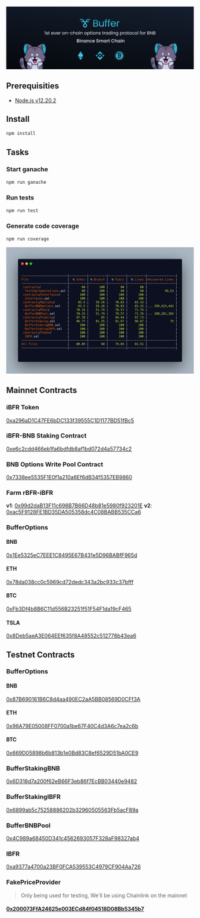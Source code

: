 ![Buffer](./header.png)

## Prerequisities

-   [Node.js v12.20.2][1]

## Install

```bash
npm install
```

## Tasks

### Start ganache

```bash
npm run ganache
```

### Run tests

```bash
npm run test
```

### Generate code coverage

```bash
npm run coverage
```

![Buffer](./coverage.png)


[1]: https://nodejs.org/

## Mainnet Contracts

### iBFR Token 
[0xa296aD1C47FE6bDC133f39555C1D1177BD51fBc5](https://bscscan.com/address/0xa296aD1C47FE6bDC133f39555C1D1177BD51fBc5)

### iBFR-BNB Staking Contract 
[0xe6c2cdd466eb1fa6bdfdb8af1bd072d4a57734c2](https://bscscan.com/address/0xe6c2cdd466eb1fa6bdfdb8af1bd072d4a57734c2)

### BNB Options Write Pool Contract
[0x7338ee5535F1E0f1a210a6Ef6dB34f5357EB9860](https://bscscan.com/address/0x7338ee5535F1E0f1a210a6Ef6dB34f5357EB9860)

### Farm rBFR-iBFR
__v1__: [0x99d2daB13F11c698B7B66D48b81e5980f923201E](https://bscscan.com/address/0x99d2daB13F11c698B7B66D48b81e5980f923201E)
__v2__: [0xac5F9128FE1BD35DA505358dc4C08BABB535CCa6](https://bscscan.com/address/0xac5F9128FE1BD35DA505358dc4C08BABB535CCa6)

### BufferOptions
#### BNB 
[0x1Ee5325eC7EEE1C8495E67B431e5D96BABfF965d](https://bscscan.com/address/0x1Ee5325eC7EEE1C8495E67B431e5D96BABfF965d)
#### ETH 
[0x78da038cc0c5969cd72dedc343a2bc933c37bfff](https://bscscan.com/address/0x78da038cc0c5969cd72dedc343a2bc933c37bfff#contracts)
#### BTC 
[0xFb3Df4b8B6C11d556B23251f51F54F1da19cF465](https://bscscan.com/address/0xFb3Df4b8B6C11d556B23251f51F54F1da19cF465#contracts)
#### TSLA 
[0x8Deb5aeA3E064EEf635f8A48552c512778b43ea6](https://bscscan.com/address/0x8Deb5aeA3E064EEf635f8A48552c512778b43ea6#contracts)

## Testnet Contracts

### BufferOptions
#### BNB 
[0x87B690161B6C8d4aa490EC2aA5BB08569D0CFf3A](https://testnet.bscscan.com/address/0x87B690161B6C8d4aa490EC2aA5BB08569D0CFf3A#contracts)
#### ETH 
[0x96A79E05008FF0700a1be67F40C4d3A6c7ea2c6b](https://testnet.bscscan.com/address/0x96A79E05008FF0700a1be67F40C4d3A6c7ea2c6b#contracts)
#### BTC 
[0x669D05898b6b813b1e0Bd83C8ef6529D51bA0CE9](https://testnet.bscscan.com/address/0x669D05898b6b813b1e0Bd83C8ef6529D51bA0CE9#contracts)

### BufferStakingBNB
[0x6D318d7a200f62eB66F3eb86f7EcBB03440e9482](https://testnet.bscscan.com/address/0x6D318d7a200f62eB66F3eb86f7EcBB03440e9482#contracts)

### BufferStakingIBFR
[0x6899ab5c75258886202b32960505563Fb5acF89a](https://testnet.bscscan.com/address/0x6899ab5c75258886202b32960505563Fb5acF89a#contracts)

### BufferBNBPool
[0x4C989a68450D341c4562693057F328aF98327ab4](https://testnet.bscscan.com/address/0x4C989a68450D341c4562693057F328aF98327ab4#contracts)

### IBFR
[0xa9377a4700a23BF0FCA539553C4979CF904Aa726](https://testnet.bscscan.com/address/0xa9377a4700a23BF0FCA539553C4979CF904Aa726#contracts)

### FakePriceProvider

> Only being used for testing, We'll be using Chainlink on the mainnet

#### [0x200073FfA24625e003ECd84f04518D08Bb5345b7](https://testnet.bscscan.com/address/0x200073FfA24625e003ECd84f04518D08Bb5345b7#contracts)
